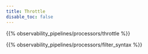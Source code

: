 ```yaml
---
title: Throttle
disable_toc: false
---
```


{{% observability_pipelines/processors/throttle %}}

{{% observability_pipelines/processors/filter_syntax %}}

